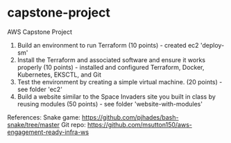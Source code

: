 # capstone-project

AWS Capstone Project
1. Build an environment to run Terraform (10 points) - created ec2 'deploy-sm'
2. Install the Terraform and associated software and ensure it works properly (10 points) - installed and configured Terraform, Docker,
Kubernetes, EKSCTL, and Git
3. Test the environment by creating a simple virtual machine. (20 points) - see folder 'ec2'
4. Build a website similar to the Space Invaders site you built in class by reusing modules (50 points) - see folder 'website-with-modules'

References:
Snake game: https://github.com/pjhades/bash-snake/tree/master
Git repo: https://github.com/msutton150/aws-engagement-ready-infra-ws

